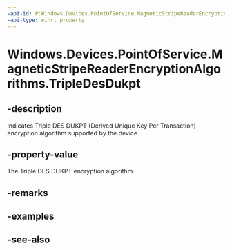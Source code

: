 ----api-id: P:Windows.Devices.PointOfService.MagneticStripeReaderEncryptionAlgorithms.TripleDesDukpt
-api-type: winrt property
---<!-- Property syntaxpublic uint TripleDesDukpt { get; }--># Windows.Devices.PointOfService.MagneticStripeReaderEncryptionAlgorithms.TripleDesDukpt## -descriptionIndicates Triple DES DUKPT (Derived Unique Key Per Transaction) encryption algorithm supported by the device.## -property-valueThe Triple DES DUKPT encryption algorithm.## -remarks## -examples## -see-also